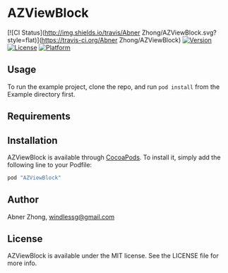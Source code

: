 # AZViewBlock

[![CI Status](http://img.shields.io/travis/Abner Zhong/AZViewBlock.svg?style=flat)](https://travis-ci.org/Abner Zhong/AZViewBlock)
[![Version](https://img.shields.io/cocoapods/v/AZViewBlock.svg?style=flat)](http://cocoapods.org/pods/AZViewBlock)
[![License](https://img.shields.io/cocoapods/l/AZViewBlock.svg?style=flat)](http://cocoapods.org/pods/AZViewBlock)
[![Platform](https://img.shields.io/cocoapods/p/AZViewBlock.svg?style=flat)](http://cocoapods.org/pods/AZViewBlock)

## Usage

To run the example project, clone the repo, and run `pod install` from the Example directory first.

## Requirements

## Installation

AZViewBlock is available through [CocoaPods](http://cocoapods.org). To install
it, simply add the following line to your Podfile:

```ruby
pod "AZViewBlock"
```

## Author

Abner Zhong, windlessg@gmail.com

## License

AZViewBlock is available under the MIT license. See the LICENSE file for more info.
